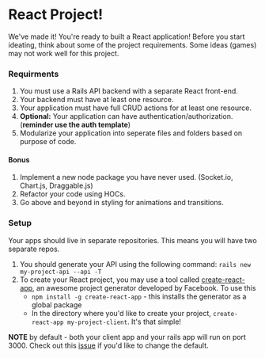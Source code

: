 # React Project! 

We've made it! You're ready to built a React application! Before you start ideating, think about some of the project requirements. Some ideas (games) may not work well for this project. 

### Requirments

1. You must use a Rails API backend with a separate React front-end.
2. Your backend must have at least one resource. 
3. Your application must have full CRUD actions for at least one resource. 
4. __Optional:__ Your application can have authentication/authorization. (**reminder use the auth template**)
5. Modularize your application into seperate files and folders based on purpose of code. 

#### Bonus
1. Implement a new node package you have never used. (Socket.io, Chart.js, Draggable.js)
2. Refactor your code using HOCs.
3. Go above and beyond in styling for animations and transitions.

### Setup

Your apps should live in separate repositories. This means you will have two separate repos. 

1. You should generate your API using the following command: `rails new my-project-api --api -T` 
2. To create your React project, you may use a tool called [create-react-app](https://github.com/facebookincubator/create-react-app), an awesome project generator developed by Facebook. To use this
	+ `npm install -g create-react-app` - this installs the generator as a global package
	+ In the directory where you'd like to create your project, `create-react-app my-project-client`. It's that simple! 

**NOTE** by default - both your client app and your rails app will run on port 3000. Check out this [issue](https://github.com/facebookincubator/create-react-app/issues/1083) if you'd like to change the default.
